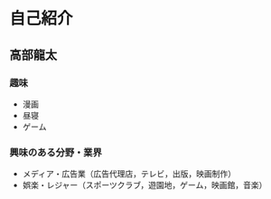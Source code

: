 # 自己紹介

## 高部龍太

### 趣味
- 漫画
- 昼寝
- ゲーム

### 興味のある分野・業界
- メディア・広告業（広告代理店，テレビ，出版，映画制作）
- 娯楽・レジャー（スポーツクラブ，遊園地，ゲーム，映画館，音楽）